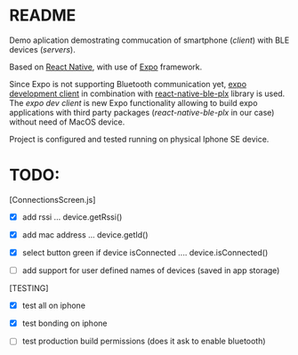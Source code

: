 # README
Demo aplication demostrating commucation of smartphone (*client*) with BLE devices (*servers*).

Based on [React Native](https://reactnative.dev/), with use of [Expo](https://docs.expo.dev/) framework.

Since Expo is not supporting Bluetooth communication yet, [expo development client](https://docs.expo.dev/clients/introduction/) in combination with [react-native-ble-plx](https://dotintent.github.io/react-native-ble-plx/) library is used. The _expo dev client_ is new Expo functionality allowing to build expo applications with third party packages (*react-native-ble-plx* in our case) without need of MacOS device.

Project is configured and tested running on physical Iphone SE device.


# TODO:
[ConnectionsScreen.js]
- [x] add rssi ... device.getRssi()
- [x] add mac address ... device.getId()
- [x] select button green if device isConnected .... device.isConnected()
- [ ] add support for user defined names of devices (saved in app storage)


[TESTING]
- [x] test all on iphone
- [x] test bonding on iphone
- [ ] test production build permissions (does it ask to enable bluetooth)


